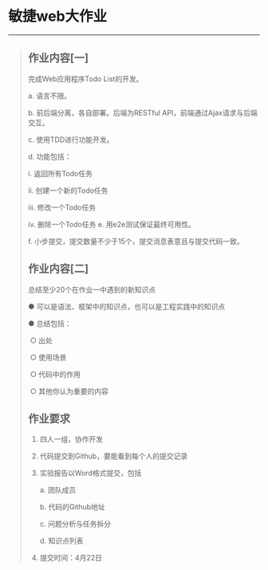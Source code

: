 # 敏捷web大作业



***

> 作业内容[一] 
> ---------
>
> 完成Web应用程序Todo List的开发。
>
> a. 语言不限。
>
> b. 前后端分离，各自部署。后端为RESTful API，前端通过Ajax请求与后端交互。 
>
> c. 使用TDD进行功能开发。
>
> d. 功能包括：
>
>  i. 返回所有Todo任务
>
>  ii. 创建一个新的Todo任务 
>
> iii. 修改一个Todo任务
>
> iv. 删除一个Todo任务 e. 用e2e测试保证最终可用性。 
>
> f. 小步提交，提交数量不少于15个，提交消息表意且与提交代码一致。
>
> 
>
> 作业内容[二] 
> ---------
>
> 总结至少20个在作业一中遇到的新知识点 
>
> ● 可以是语法、框架中的知识点，也可以是工程实践中的知识点 
>
> ● 总结包括： 
>
> ​	○ 出处 
>
> ​	○ 使用场景 
>
> ​	○ 代码中的作用 
>
> ​	○ 其他你认为重要的内容
>
> 
>
> 作业要求
> ---------
>
> 1. 四人一组，协作开发 
>
> 2.  代码提交到Github，要能看到每个人的提交记录 
>
> 3. 实验报告以Word格式提交，包括 
>
>    a. 团队成员 
>
>    b. 代码的Github地址 
>
>    c. 问题分析与任务拆分 
>
>    d. 知识点列表 
>
> 4. 提交时间：4月22日




